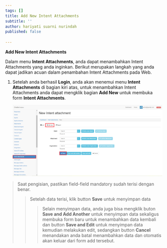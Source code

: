 ```yaml
---
tags: []
title: Add New Intent Attachments
subtitle: ''
author: hariyati suarni nurindah
published: false

---
```

**Add New Intent Attachments**

Dalam menu **Intent Attachments**, anda dapat menambahkan Intent Attachments yang anda inginkan. Berikut merupakan langkah yang anda dapat jadikan acuan dalam penambahan Intent Attachments pada Web.

1. Setelah anda berhasil **Login**, anda akan menemui menu **Intent Attachments** di bagian kiri atas, untuk menambahkan Intent Attachments anda dapat mengklik bagian **Add New** untuk membuka form **Intent Attachments**.

   ![](/uploads/intent-attachment5.PNG)

> Saat pengisian, pastikan field-field mandatory sudah terisi dengan benar.
>
> > Setelah data terisi, klik button **Save** untuk menyimpan data
> >
> > > Selain menyimpan data, anda juga bisa mengklik buton **Save and Add Another** untuk menyimpan data sekaligus membuka form baru untuk menambahkan data kembali dan button **Save and Edit** untuk menyimpan data kemudian melakukan edit, sedangkan button **Cancel** menandakan anda batal menambahkan data dan otomatis akan keluar dari form add tersebut.